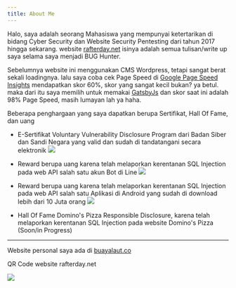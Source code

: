 ```yaml
---
title: About Me
---
```

Halo, saya adalah seorang Mahasiswa yang mempunyai ketertarikan di bidang Cyber Security dan Website Security Pentesting dari tahun 2017 hingga sekarang. website [rafterday.net](https://rafterday.net) isinya adalah semua tulisan/write up saya selama saya menjadi BUG Hunter.

Sebelumnya website ini menggunakan CMS Wordpress, tetapi sangat berat sekali loadingnya. lalu saya coba cek Page Speed di [Google Page Speed Insights](https://developers.google.com/speed/pagespeed/insights/) mendapatkan skor 60%, skor yang sangat kecil bukan? ya betul. maka dari itu saya memilih untuk memakai [GatsbyJs](https://gatsbyjs.com) dan skor saat ini adalah 98% Page Speed, masih lumayan lah ya haha.

Beberapa penghargaan yang saya dapatkan berupa Sertifikat, Hall Of Fame, dan uang

* E-Sertifikat Voluntary Vulnerability Disclosure Program dari Badan Siber dan Sandi Negara yang valid dan sudah di tandatangani secara elektronik
![](https://buayalaut.co/images/sertif.jpg)

* Reward berupa uang karena telah melaporkan kerentanan SQL Injection pada web API salah satu akun Bot di Line
![](https://buayalaut.co/images/bot.jpg)

* Reward berupa uang karena telah melaporkan kerentanan SQL Injection pada web API salah satu Aplikasi di Android yang sudah di download lebih dari 10 Juta orang
![](https://buayalaut.co/images/apk.jpg)

* Hall Of Fame Domino's Pizza Responsible Disclosure, karena telah melaporkan kerentanan SQL Injection pada website Domino's Pizza (Soon/in Progress)

___

Website personal saya ada di [buayalaut.co](https://buayalaut.co)

QR Code website rafterday.net

![](https://buayalaut.co/images/qrcode.png)
